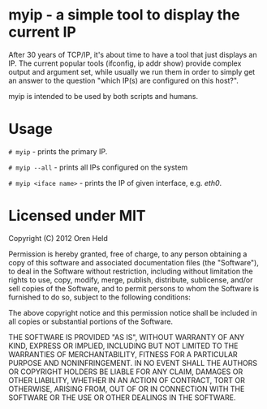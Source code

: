 myip - a simple tool to display the current IP
==============================================
After 30 years of TCP/IP, it's about time to have a tool that just displays an IP.
The current popular tools (ifconfig, ip addr show) provide complex output and argument set, while usually we run
them in order to simply get an answer to the question "which IP(s) are configured on this host?".

myip is intended to be used by both scripts and humans.

Usage
=====
`# myip` - prints the primary IP.

`# myip --all` - prints all IPs configured on the system

`# myip <iface name>` - prints the IP of given interface, e.g. _eth0_.

Licensed under MIT
==================
Copyright (C) 2012 Oren Held

Permission is hereby granted, free of charge, to any person obtaining a copy of this software and associated
documentation files (the "Software"), to deal in the Software without restriction, including without limitation the
rights to use, copy, modify, merge, publish, distribute, sublicense, and/or sell copies of the Software, and to permit
persons to whom the Software is furnished to do so, subject to the following conditions:

The above copyright notice and this permission notice shall be included in all copies or substantial portions of the
Software.

THE SOFTWARE IS PROVIDED "AS IS", WITHOUT WARRANTY OF ANY KIND, EXPRESS OR IMPLIED, INCLUDING BUT NOT LIMITED TO THE
WARRANTIES OF MERCHANTABILITY, FITNESS FOR A PARTICULAR PURPOSE AND NONINFRINGEMENT. IN NO EVENT SHALL THE AUTHORS OR
COPYRIGHT HOLDERS BE LIABLE FOR ANY CLAIM, DAMAGES OR OTHER LIABILITY, WHETHER IN AN ACTION OF CONTRACT, TORT OR
OTHERWISE, ARISING FROM, OUT OF OR IN CONNECTION WITH THE SOFTWARE OR THE USE OR OTHER DEALINGS IN THE SOFTWARE.
